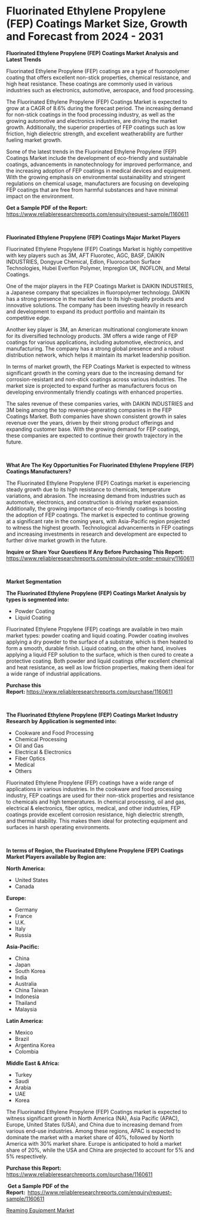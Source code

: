 <p><h1>Fluorinated Ethylene Propylene (FEP) Coatings Market Size, Growth and Forecast from 2024 - 2031</h1></p><p><strong>Fluorinated Ethylene Propylene (FEP) Coatings Market Analysis and Latest Trends</strong></p>
<p><p>Fluorinated Ethylene Propylene (FEP) coatings are a type of fluoropolymer coating that offers excellent non-stick properties, chemical resistance, and high heat resistance. These coatings are commonly used in various industries such as electronics, automotive, aerospace, and food processing.</p><p>The Fluorinated Ethylene Propylene (FEP) Coatings Market is expected to grow at a CAGR of 8.6% during the forecast period. The increasing demand for non-stick coatings in the food processing industry, as well as the growing automotive and electronics industries, are driving the market growth. Additionally, the superior properties of FEP coatings such as low friction, high dielectric strength, and excellent weatherability are further fueling market growth.</p><p>Some of the latest trends in the Fluorinated Ethylene Propylene (FEP) Coatings Market include the development of eco-friendly and sustainable coatings, advancements in nanotechnology for improved performance, and the increasing adoption of FEP coatings in medical devices and equipment. With the growing emphasis on environmental sustainability and stringent regulations on chemical usage, manufacturers are focusing on developing FEP coatings that are free from harmful substances and have minimal impact on the environment.</p></p>
<p><strong>Get a Sample PDF of the Report:&nbsp;</strong> <a href="https://www.reliableresearchreports.com/enquiry/request-sample/1160611">https://www.reliableresearchreports.com/enquiry/request-sample/1160611</a></p>
<p>&nbsp;</p>
<p><strong>Fluorinated Ethylene Propylene (FEP) Coatings Major Market Players</strong></p>
<p><p>Fluorinated Ethylene Propylene (FEP) Coatings Market is highly competitive with key players such as 3M, AFT Fluorotec, AGC, BASF, DAIKIN INDUSTRIES, Dongyue Chemical, Edlon, Fluorocarbon Surface Technologies, Hubei Everflon Polymer, Impreglon UK, INOFLON, and Metal Coatings. </p><p>One of the major players in the FEP Coatings Market is DAIKIN INDUSTRIES, a Japanese company that specializes in fluoropolymer technology. DAIKIN has a strong presence in the market due to its high-quality products and innovative solutions. The company has been investing heavily in research and development to expand its product portfolio and maintain its competitive edge.</p><p>Another key player is 3M, an American multinational conglomerate known for its diversified technology products. 3M offers a wide range of FEP coatings for various applications, including automotive, electronics, and manufacturing. The company has a strong global presence and a robust distribution network, which helps it maintain its market leadership position.</p><p>In terms of market growth, the FEP Coatings Market is expected to witness significant growth in the coming years due to the increasing demand for corrosion-resistant and non-stick coatings across various industries. The market size is projected to expand further as manufacturers focus on developing environmentally friendly coatings with enhanced properties.</p><p>The sales revenue of these companies varies, with DAIKIN INDUSTRIES and 3M being among the top revenue-generating companies in the FEP Coatings Market. Both companies have shown consistent growth in sales revenue over the years, driven by their strong product offerings and expanding customer base. With the growing demand for FEP coatings, these companies are expected to continue their growth trajectory in the future.</p></p>
<p>&nbsp;</p>
<p><strong>What Are The Key Opportunities For Fluorinated Ethylene Propylene (FEP) Coatings Manufacturers?</strong></p>
<p><p>The Fluorinated Ethylene Propylene (FEP) Coatings market is experiencing steady growth due to its high resistance to chemicals, temperature variations, and abrasion. The increasing demand from industries such as automotive, electronics, and construction is driving market expansion. Additionally, the growing importance of eco-friendly coatings is boosting the adoption of FEP coatings. The market is expected to continue growing at a significant rate in the coming years, with Asia-Pacific region projected to witness the highest growth. Technological advancements in FEP coatings and increasing investments in research and development are expected to further drive market growth in the future.</p></p>
<p><strong>Inquire or Share Your Questions If Any Before Purchasing This Report:</strong> <a href="https://www.reliableresearchreports.com/enquiry/pre-order-enquiry/1160611">https://www.reliableresearchreports.com/enquiry/pre-order-enquiry/1160611</a></p>
<p>&nbsp;</p>
<p><strong>Market Segmentation</strong></p>
<p><strong>The Fluorinated Ethylene Propylene (FEP) Coatings Market Analysis by types is segmented into:</strong></p>
<p><ul><li>Powder Coating</li><li>Liquid Coating</li></ul></p>
<p><p>Fluorinated Ethylene Propylene (FEP) coatings are available in two main market types: powder coating and liquid coating. Powder coating involves applying a dry powder to the surface of a substrate, which is then heated to form a smooth, durable finish. Liquid coating, on the other hand, involves applying a liquid FEP solution to the surface, which is then cured to create a protective coating. Both powder and liquid coatings offer excellent chemical and heat resistance, as well as low friction properties, making them ideal for a wide range of industrial applications.</p></p>
<p><strong>Purchase this Report:&nbsp;</strong><a href="https://www.reliableresearchreports.com/purchase/1160611">https://www.reliableresearchreports.com/purchase/1160611</a></p>
<p>&nbsp;</p>
<p><strong>The Fluorinated Ethylene Propylene (FEP) Coatings Market Industry Research by Application is segmented into:</strong></p>
<p><ul><li>Cookware and Food Processing</li><li>Chemical Processing</li><li>Oil and Gas</li><li>Electrical & Electronics</li><li>Fiber Optics</li><li>Medical</li><li>Others</li></ul></p>
<p><p>Fluorinated Ethylene Propylene (FEP) coatings have a wide range of applications in various industries. In the cookware and food processing industry, FEP coatings are used for their non-stick properties and resistance to chemicals and high temperatures. In chemical processing, oil and gas, electrical & electronics, fiber optics, medical, and other industries, FEP coatings provide excellent corrosion resistance, high dielectric strength, and thermal stability. This makes them ideal for protecting equipment and surfaces in harsh operating environments.</p></p>
<p>&nbsp;</p>
<p><strong>In terms of Region, the Fluorinated Ethylene Propylene (FEP) Coatings Market Players available by Region are:</strong></p>
<p>
    <p> <strong> North America: </strong>
        <ul>
            <li>United States</li>
            <li>Canada</li>
        </ul>
        </p> 
    <p> <strong> Europe: </strong>
        <ul>
            <li>Germany</li>
            <li>France</li>
            <li>U.K.</li>
            <li>Italy</li>
            <li>Russia</li>
        </ul>
        </p> 
    <p> <strong> Asia-Pacific: </strong>
        <ul>
            <li>China</li>
            <li>Japan</li>
            <li>South Korea</li>
            <li>India</li>
            <li>Australia</li>
            <li>China Taiwan</li>
            <li>Indonesia</li>
            <li>Thailand</li>
            <li>Malaysia</li>
        </ul>
        </p> 
    <p> <strong> Latin America: </strong>
        <ul>
            <li>Mexico</li>
            <li>Brazil</li>
            <li>Argentina Korea</li>
            <li>Colombia</li>
        </ul>
        </p> 
    <p> <strong> Middle East & Africa: </strong>
        <ul>
            <li>Turkey</li>
            <li>Saudi</li>
            <li>Arabia</li>
            <li>UAE</li>
            <li>Korea</li>
        </ul>
    </p>
    </p>
<p><p>The Fluorinated Ethylene Propylene (FEP) Coatings market is expected to witness significant growth in North America (NA), Asia Pacific (APAC), Europe, United States (USA), and China due to increasing demand from various end-use industries. Among these regions, APAC is expected to dominate the market with a market share of 40%, followed by North America with 30% market share. Europe is anticipated to hold a market share of 20%, while the USA and China are projected to account for 5% and 5% respectively.</p></p>
<p><strong>Purchase this Report: </strong><a href="https://www.reliableresearchreports.com/purchase/1160611">https://www.reliableresearchreports.com/purchase/1160611</a></p>
<p>&nbsp;<strong>Get a Sample PDF of the Report:&nbsp;&nbsp;</strong><a href="https://www.reliableresearchreports.com/enquiry/request-sample/1160611">https://www.reliableresearchreports.com/enquiry/request-sample/1160611</a></p>
<p><strong></strong></p>
<p><p><a href="https://invited-way-688.notion.site/Reaming-Equipment-Market-Research-Report-Unlocks-Analysis-on-the-Market-Financial-Status-Market-Siz-5d55a545a1434dd284fb3159ae2241fd">Reaming Equipment Market</a></p></p>